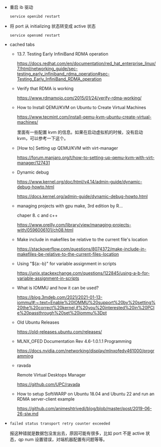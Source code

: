 * 重启 ib 驱动

    `service openibd restart`

* 将 port 从 initializing 状态转变成 active 状态

    `service opensmd restart`
    
* cached tabs

    * 13.7. Testing Early InfiniBand RDMA operation

        <https://docs.redhat.com/en/documentation/red_hat_enterprise_linux/7/html/networking_guide/sec-testing_early_infiniband_rdma_operation#sec-Testing_Early_InfiniBand_RDMA_operation>

    * Verify that RDMA is working

        <https://www.rdmamojo.com/2015/01/24/verify-rdma-working/>

    * How to Install QEMU/KVM on Ubuntu to Create Virtual Machines

        <https://www.tecmint.com/install-qemu-kvm-ubuntu-create-virtual-machines/>

        里面有一些配置 kvm 的信息。如果在启动虚拟机的时候，没有启动 kvm，可以参考一下这个。

    * [How to] Setting up QEMU/KVM with virt-manager

        <https://forum.manjaro.org/t/how-to-setting-up-qemu-kvm-with-virt-manager/127431>

    * Dynamic debug

        <https://www.kernel.org/doc/html/v4.14/admin-guide/dynamic-debug-howto.html>

        <https://docs.kernel.org/admin-guide/dynamic-debug-howto.html>

    * managing projects with gpu make, 3rd edition by R...

        chaper 8. c and c++

        <https://www.oreilly.com/library/view/managing-projects-with/0596006101/ch08.html>

    * Make include in makefiles be relative to the current file's location

        <https://stackoverflow.com/questions/8074372/make-include-in-makefiles-be-relative-to-the-current-files-location>

    * Using "${a:-b}" for variable assignment in scripts

        <https://unix.stackexchange.com/questions/122845/using-a-b-for-variable-assignment-in-scripts>

    * What is IOMMU and how it can be used?

        <https://blog.3mdeb.com/2021/2021-01-13-iommu/#:~:text=Enable%20IOMMU%20support%20by%20setting%20the%20correct%20kernel,if%20you%20interested%20in%20PCIe%20passthrough%20set%20iommu%3Dpt>

    * Old Ubuntu Releases

        <https://old-releases.ubuntu.com/releases/>

    * MLNX_OFED Documentation Rev 4.6-1.0.1.1  Programming

        <https://docs.nvidia.com/networking/display/mlnxofedv461000/programming>

    * ravada

        Remote Virtual Desktops Manager

        <https://github.com/UPC/ravada>

    * How to setup SoftiWARP on Ubuntu 18.04 and Ubuntu 22 and run an RDMA server-client example

        <https://github.com/animeshtrivedi/blog/blob/master/post/2019-06-26-siw.md>

* `failed status transport retry counter exceeded`

    报这种错就是数据包没发出去，原因可能有很多，比如 port 不是 active 状态，qp num 设置错误，对端机器配置有问题等等。



